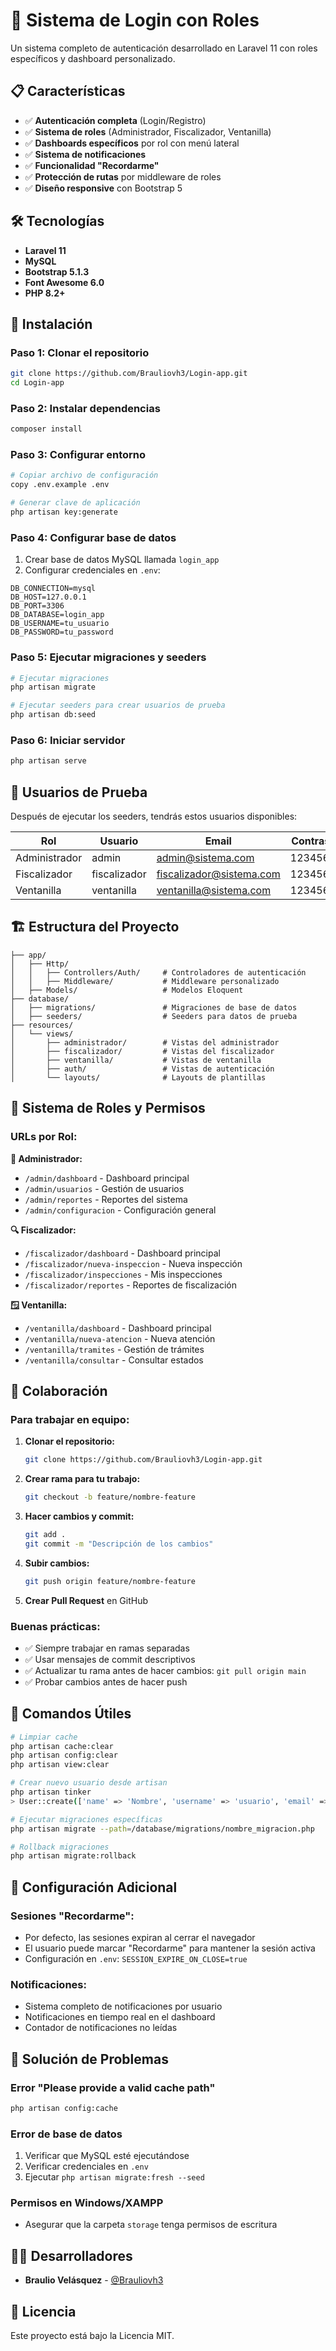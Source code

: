 # 🔐 Sistema de Login con Roles

Un sistema completo de autenticación desarrollado en Laravel 11 con roles específicos y dashboard personalizado.

## 📋 Características

- ✅ **Autenticación completa** (Login/Registro)
- ✅ **Sistema de roles** (Administrador, Fiscalizador, Ventanilla)
- ✅ **Dashboards específicos** por rol con menú lateral
- ✅ **Sistema de notificaciones**
- ✅ **Funcionalidad "Recordarme"**
- ✅ **Protección de rutas** por middleware de roles
- ✅ **Diseño responsive** con Bootstrap 5

## 🛠️ Tecnologías

- **Laravel 11**
- **MySQL**
- **Bootstrap 5.1.3**
- **Font Awesome 6.0**
- **PHP 8.2+**

## 🚀 Instalación

### Paso 1: Clonar el repositorio
```bash
git clone https://github.com/Brauliovh3/Login-app.git
cd Login-app
```

### Paso 2: Instalar dependencias
```bash
composer install
```

### Paso 3: Configurar entorno
```bash
# Copiar archivo de configuración
copy .env.example .env

# Generar clave de aplicación
php artisan key:generate
```

### Paso 4: Configurar base de datos
1. Crear base de datos MySQL llamada `login_app`
2. Configurar credenciales en `.env`:
```env
DB_CONNECTION=mysql
DB_HOST=127.0.0.1
DB_PORT=3306
DB_DATABASE=login_app
DB_USERNAME=tu_usuario
DB_PASSWORD=tu_password
```

### Paso 5: Ejecutar migraciones y seeders
```bash
# Ejecutar migraciones
php artisan migrate

# Ejecutar seeders para crear usuarios de prueba
php artisan db:seed
```

### Paso 6: Iniciar servidor
```bash
php artisan serve
```

## 👥 Usuarios de Prueba

Después de ejecutar los seeders, tendrás estos usuarios disponibles:

| Rol | Usuario | Email | Contraseña |
|-----|---------|-------|------------|
| Administrador | admin | admin@sistema.com | 123456789 |
| Fiscalizador | fiscalizador | fiscalizador@sistema.com | 123456789 |
| Ventanilla | ventanilla | ventanilla@sistema.com | 123456789 |

## 🏗️ Estructura del Proyecto

```
├── app/
│   ├── Http/
│   │   ├── Controllers/Auth/     # Controladores de autenticación
│   │   ├── Middleware/           # Middleware personalizado
│   ├── Models/                   # Modelos Eloquent
├── database/
│   ├── migrations/               # Migraciones de base de datos
│   ├── seeders/                  # Seeders para datos de prueba
├── resources/
│   └── views/
│       ├── administrador/        # Vistas del administrador
│       ├── fiscalizador/         # Vistas del fiscalizador
│       ├── ventanilla/           # Vistas de ventanilla
│       ├── auth/                 # Vistas de autenticación
│       └── layouts/              # Layouts de plantillas
```

## 🔐 Sistema de Roles y Permisos

### URLs por Rol:

**🔧 Administrador:**
- `/admin/dashboard` - Dashboard principal
- `/admin/usuarios` - Gestión de usuarios
- `/admin/reportes` - Reportes del sistema
- `/admin/configuracion` - Configuración general

**🔍 Fiscalizador:**
- `/fiscalizador/dashboard` - Dashboard principal
- `/fiscalizador/nueva-inspeccion` - Nueva inspección
- `/fiscalizador/inspecciones` - Mis inspecciones
- `/fiscalizador/reportes` - Reportes de fiscalización

**🪟 Ventanilla:**
- `/ventanilla/dashboard` - Dashboard principal
- `/ventanilla/nueva-atencion` - Nueva atención
- `/ventanilla/tramites` - Gestión de trámites
- `/ventanilla/consultar` - Consultar estados

## 🤝 Colaboración

### Para trabajar en equipo:

1. **Clonar el repositorio:**
   ```bash
   git clone https://github.com/Brauliovh3/Login-app.git
   ```

2. **Crear rama para tu trabajo:**
   ```bash
   git checkout -b feature/nombre-feature
   ```

3. **Hacer cambios y commit:**
   ```bash
   git add .
   git commit -m "Descripción de los cambios"
   ```

4. **Subir cambios:**
   ```bash
   git push origin feature/nombre-feature
   ```

5. **Crear Pull Request** en GitHub

### Buenas prácticas:
- ✅ Siempre trabajar en ramas separadas
- ✅ Usar mensajes de commit descriptivos
- ✅ Actualizar tu rama antes de hacer cambios: `git pull origin main`
- ✅ Probar cambios antes de hacer push

## 📝 Comandos Útiles

```bash
# Limpiar cache
php artisan cache:clear
php artisan config:clear
php artisan view:clear

# Crear nuevo usuario desde artisan
php artisan tinker
> User::create(['name' => 'Nombre', 'username' => 'usuario', 'email' => 'email@test.com', 'password' => Hash::make('password'), 'role' => 'administrador']);

# Ejecutar migraciones específicas
php artisan migrate --path=/database/migrations/nombre_migracion.php

# Rollback migraciones
php artisan migrate:rollback
```

## 🔧 Configuración Adicional

### Sesiones "Recordarme":
- Por defecto, las sesiones expiran al cerrar el navegador
- El usuario puede marcar "Recordarme" para mantener la sesión activa
- Configuración en `.env`: `SESSION_EXPIRE_ON_CLOSE=true`

### Notificaciones:
- Sistema completo de notificaciones por usuario
- Notificaciones en tiempo real en el dashboard
- Contador de notificaciones no leídas

## 🐛 Solución de Problemas

### Error "Please provide a valid cache path"
```bash
php artisan config:cache
```

### Error de base de datos
1. Verificar que MySQL esté ejecutándose
2. Verificar credenciales en `.env`
3. Ejecutar `php artisan migrate:fresh --seed`

### Permisos en Windows/XAMPP
- Asegurar que la carpeta `storage` tenga permisos de escritura

## 👨‍💻 Desarrolladores

- **Braulio Velásquez** - [@Brauliovh3](https://github.com/Brauliovh3)

## 📄 Licencia

Este proyecto está bajo la Licencia MIT.
